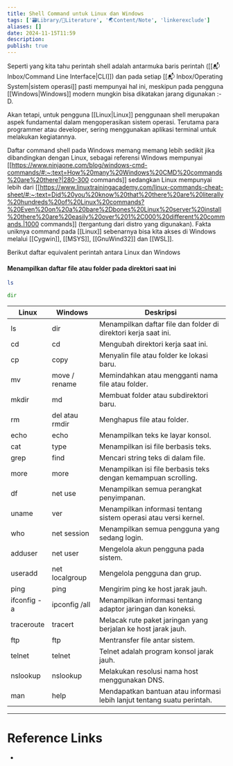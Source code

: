 ```yaml
---
title: Shell Command untuk Linux dan Windows
tags: ['🗃️Library/📝Literature', '🌏Content/Note', 'linkerexclude']
aliases: []
date: 2024-11-15T11:59
description:  
publish: true
---
```


Seperti yang kita tahu perintah shell adalah antarmuka baris perintah ([[📬 Inbox/Command Line Interface|CLI]]) dan pada setiap [[📬 Inbox/Operating System|sistem operasi]] pasti mempunyai hal ini, meskipun pada pengguna [[Windows|Windows]] modern mungkin bisa dikatakan jarang digunakan :-D.

Akan tetapi, untuk pengguna [[Linux|Linux]] penggunaan shell merupakan aspek fundamental dalam mengoperasikan sistem operasi. Terutama para programmer atau developer, sering menggunakan aplikasi terminal untuk melakukan kegiatannya.

Daftar command shell pada Windows memang memang lebih sedikit jika dibandingkan dengan Linux, sebagai referensi Windows mempunyai [[https://www.ninjaone.com/blog/windows-cmd-commands/#:~:text=How%20many%20Windows%20CMD%20commands%20are%20there?|280-300 commands]] sedangkan Linux mempunyai lebih dari [[https://www.linuxtrainingacademy.com/linux-commands-cheat-sheet/#:~:text=Did%20you%20know%20that%20there%20are%20literally%20hundreds%20of%20Linux%20commands?%20Even%20on%20a%20bare%2Dbones%20Linux%20server%20install%20there%20are%20easily%20over%201%2C000%20different%20commands.|1000 commands]] (tergantung dari distro yang digunakan). Fakta uniknya command pada [[Linux]] sebenarnya bisa kita akses di Windows melalui [[Cygwin]], [[MSYS]], [[GnuWind32]] dan [[WSL]].

Berikut daftar equivalent perintah antara Linux dan Windows

#### Menampilkan daftar file atau folder pada direktori saat ini
```sh title="Linux"
ls
```

```cmd title="Windows"
dir
```


| Linux       | Windows        | Deskripsi                                                               |
| ----------- | -------------- | ----------------------------------------------------------------------- |
| ls          | dir            | Menampilkan daftar file dan folder di direktori kerja saat ini.         |
| cd          | cd             | Mengubah direktori kerja saat ini.                                      |
| cp          | copy           | Menyalin file atau folder ke lokasi baru.                               |
| mv          | move / rename  | Memindahkan atau mengganti nama file atau folder.                       |
| mkdir       | md             | Membuat folder atau subdirektori baru.                                  |
| rm          | del atau rmdir | Menghapus file atau folder.                                             |
| echo        | echo           | Menampilkan teks ke layar konsol.                                       |
| cat         | type           | Menampilkan isi file berbasis teks.                                     |
| grep        | find           | Mencari string teks di dalam file.                                      |
| more        | more           | Menampilkan isi file berbasis teks dengan kemampuan scrolling.          |
| df          | net use        | Menampilkan semua perangkat penyimpanan.                                |
| uname       | ver            | Menampilkan informasi tentang sistem operasi atau versi kernel.         |
| who         | net session    | Menampilkan semua pengguna yang sedang login.                           |
| adduser     | net user       | Mengelola akun pengguna pada sistem.                                    |
| useradd     | net localgroup | Mengelola pengguna dan grup.                                            |
| ping        | ping           | Mengirim ping ke host jarak jauh.                                       |
| ifconfig -a | ipconfig /all  | Menampilkan informasi tentang adaptor jaringan dan koneksi.             |
| traceroute  | tracert        | Melacak rute paket jaringan yang berjalan ke host jarak jauh.           |
| ftp         | ftp            | Mentransfer file antar sistem.                                          |
| telnet      | telnet         | Telnet adalah program konsol jarak jauh.                                |
| nslookup    | nslookup       | Melakukan resolusi nama host menggunakan DNS.                           |
| man         | help           | Mendapatkan bantuan atau informasi lebih lanjut tentang suatu perintah. |



---
# Reference Links
-